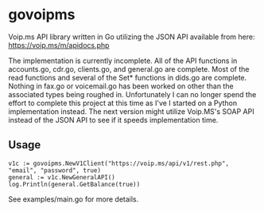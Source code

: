 # govoipms
Voip.ms API library written in Go utilizing the JSON API available from here: https://voip.ms/m/apidocs.php

The implementation is currently incomplete. All of the API functions in accounts.go, cdr.go, clients.go, and general.go are complete. Most of the read functions and several of the Set* functions in dids.go are complete. Nothing in fax.go or voicemail.go has been worked on other than the associated types being roughed in. Unfortunately I can no longer spend the effort to complete this project at this time as I've I started on a Python implementation instead. The next version might utilize Voip.MS's SOAP API instead of the JSON API to see if it speeds implementation time.

## Usage

```
v1c := govoipms.NewV1Client("https://voip.ms/api/v1/rest.php", "email", "password", true)
general := v1c.NewGeneralAPI()
log.Println(general.GetBalance(true))
```

See examples/main.go for more details.
